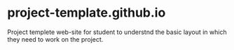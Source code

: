 # project-template.github.io
 Project templete web-site for student to understnd the basic layout in which they need to work on the project.
